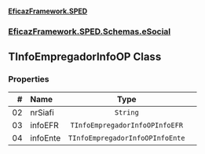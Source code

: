 #### [EficazFramework.SPED](EficazFrameworkSPED.md 'EficazFramework SPED')
### [EficazFramework.SPED.Schemas.eSocial](EficazFramework.SPED.Schemas.eSocial.md 'EficazFramework.SPED.Schemas.eSocial')

## TInfoEmpregadorInfoOP Class
### Properties

| # | Name | Type | |
| ---: | :--- | :---: | :--- |
| 02 | nrSiafi | `String` |  |
| 03 | infoEFR | `TInfoEmpregadorInfoOPInfoEFR` |  |
| 04 | infoEnte | `TInfoEmpregadorInfoOPInfoEnte` |  |
